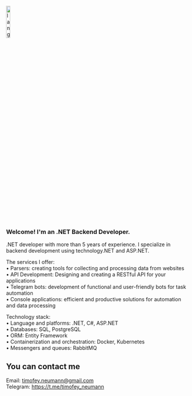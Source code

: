 <p align="left"><img width=15%" src="https://github.com/alansmathew/alansmathew/raw/master/lang.gif" alt="lang image here" /></p>

### Welcome! I'm an .NET Backend Developer.

.NET developer with more than 5 years of experience. I specialize in backend development using technology.NET and ASP.NET. <br>

The services I offer: <br>
• Parsers: creating tools for collecting and processing data from websites <br>
• API Development: Designing and creating a RESTful API for your applications <br>
• Telegram bots: development of functional and user-friendly bots for task automation <br>
• Console applications: efficient and productive solutions for automation and data processing <br>

Technology stack: <br>
• Language and platforms: .NET, C#, ASP.NET <br>
• Databases: SQL, PostgreSQL <br>
• ORM: Entity Framework <br>
• Containerization and orchestration: Docker, Kubernetes <br>
• Messengers and queues: RabbitMQ

## You can contact me

Email: timofey.neumann@gmail.com <br>
Telegram: https://t.me/timofey_neumann <br>
